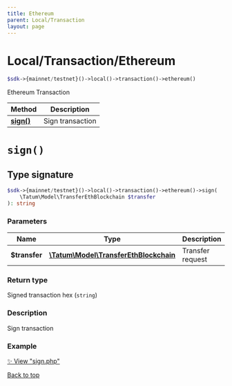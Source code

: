 ```yaml
---
title: Ethereum
parent: Local/Transaction
layout: page
---
```


# Local/Transaction/Ethereum

```php
$sdk->{mainnet/testnet}()->local()->transaction()->ethereum()
```

Ethereum Transaction

Method | Description
------------- | -------------
[**sign()**](#sign) | Sign transaction

# `sign()`

## Type signature

```php
$sdk->{mainnet/testnet}()->local()->transaction()->ethereum()->sign(
    \Tatum\Model\TransferEthBlockchain $transfer
): string
```

### Parameters

Name | Type | Description  | Notes
------------- | ------------- | ------------- | -------------
**$transfer** | [**\Tatum\Model\TransferEthBlockchain**](../../../Model/TransferEthBlockchain) | Transfer request | 

### Return type

Signed transaction hex (`string`)

### Description

Sign transaction

### Example

[✨ View "sign.php"](https://github.com/tatumio/tatum-php/blob/master/examples/Local/Transaction/Ethereum/sign.php)

[Back to top](#top)

